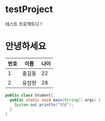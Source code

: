 # testProject
테스트 프로젝트다 ! 

# 안녕하세요

|번호|이름|나이|
|---|---|---|
|1|홍길동|22|
|2|유정현|28|

```java
public class Student{
  public static void main(String[] args) {
    System.out.println("안녕");
  }
}
```
